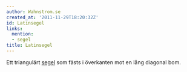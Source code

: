 ```yaml
---
author: Wahnstrom.se
created_at: '2011-11-29T18:20:32Z'
id: Latinsegel
links:
  mention:
  - segel
title: Latinsegel
---
```


Ett triangulärt [segel] som fästs i överkanten mot en lång diagonal bom.

  [segel]: segel